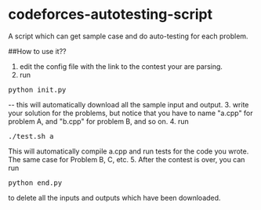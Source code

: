 # codeforces-autotesting-script
A script which can get sample case and do auto-testing for each problem.

##How to use it??

1. edit the config file with the link to the contest your are parsing.
2. run
<pre>
python init.py
</pre>
-- this will automatically download all the sample input and output.
3. write your solution for the problems, but notice that you have to name "a.cpp" for problem A, and "b.cpp" for problem B, and so on.
4. run 
<pre>
./test.sh a
</pre>
This will automatically compile a.cpp and run tests for the code you wrote. The same case for Problem B, C, etc.
5. After the contest is over, you can run 
<pre>
python end.py
</pre>
to delete all the inputs and outputs which have been downloaded.
